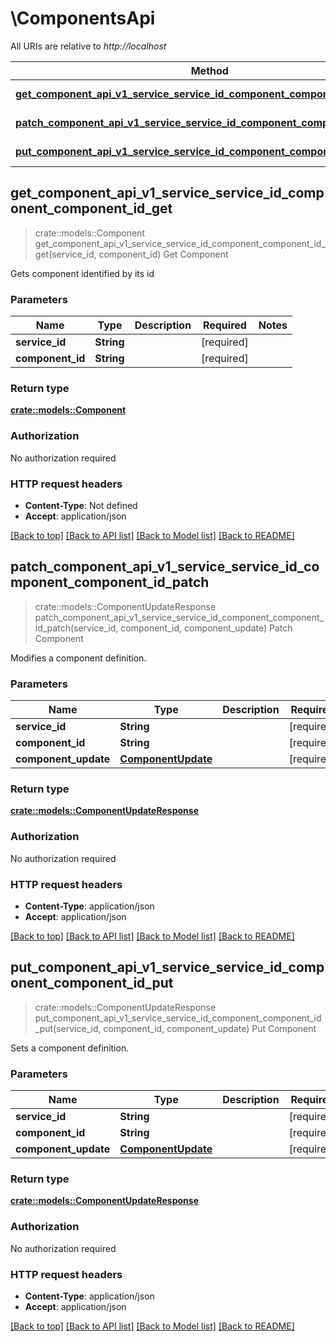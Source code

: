 # \ComponentsApi

All URIs are relative to *http://localhost*

Method | HTTP request | Description
------------- | ------------- | -------------
[**get_component_api_v1_service_service_id_component_component_id_get**](ComponentsApi.md#get_component_api_v1_service_service_id_component_component_id_get) | **GET** /api/v1/service/{service_id}/component/{component_id} | Get Component
[**patch_component_api_v1_service_service_id_component_component_id_patch**](ComponentsApi.md#patch_component_api_v1_service_service_id_component_component_id_patch) | **PATCH** /api/v1/service/{service_id}/component/{component_id} | Patch Component
[**put_component_api_v1_service_service_id_component_component_id_put**](ComponentsApi.md#put_component_api_v1_service_service_id_component_component_id_put) | **PUT** /api/v1/service/{service_id}/component/{component_id} | Put Component



## get_component_api_v1_service_service_id_component_component_id_get

> crate::models::Component get_component_api_v1_service_service_id_component_component_id_get(service_id, component_id)
Get Component

Gets component identified by its id

### Parameters


Name | Type | Description  | Required | Notes
------------- | ------------- | ------------- | ------------- | -------------
**service_id** | **String** |  | [required] |
**component_id** | **String** |  | [required] |

### Return type

[**crate::models::Component**](Component.md)

### Authorization

No authorization required

### HTTP request headers

- **Content-Type**: Not defined
- **Accept**: application/json

[[Back to top]](#) [[Back to API list]](../README.md#documentation-for-api-endpoints) [[Back to Model list]](../README.md#documentation-for-models) [[Back to README]](../README.md)


## patch_component_api_v1_service_service_id_component_component_id_patch

> crate::models::ComponentUpdateResponse patch_component_api_v1_service_service_id_component_component_id_patch(service_id, component_id, component_update)
Patch Component

Modifies a component definition.

### Parameters


Name | Type | Description  | Required | Notes
------------- | ------------- | ------------- | ------------- | -------------
**service_id** | **String** |  | [required] |
**component_id** | **String** |  | [required] |
**component_update** | [**ComponentUpdate**](ComponentUpdate.md) |  | [required] |

### Return type

[**crate::models::ComponentUpdateResponse**](ComponentUpdateResponse.md)

### Authorization

No authorization required

### HTTP request headers

- **Content-Type**: application/json
- **Accept**: application/json

[[Back to top]](#) [[Back to API list]](../README.md#documentation-for-api-endpoints) [[Back to Model list]](../README.md#documentation-for-models) [[Back to README]](../README.md)


## put_component_api_v1_service_service_id_component_component_id_put

> crate::models::ComponentUpdateResponse put_component_api_v1_service_service_id_component_component_id_put(service_id, component_id, component_update)
Put Component

Sets a component definition.

### Parameters


Name | Type | Description  | Required | Notes
------------- | ------------- | ------------- | ------------- | -------------
**service_id** | **String** |  | [required] |
**component_id** | **String** |  | [required] |
**component_update** | [**ComponentUpdate**](ComponentUpdate.md) |  | [required] |

### Return type

[**crate::models::ComponentUpdateResponse**](ComponentUpdateResponse.md)

### Authorization

No authorization required

### HTTP request headers

- **Content-Type**: application/json
- **Accept**: application/json

[[Back to top]](#) [[Back to API list]](../README.md#documentation-for-api-endpoints) [[Back to Model list]](../README.md#documentation-for-models) [[Back to README]](../README.md)


